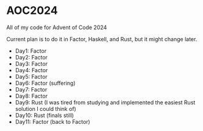 # AOC2024
All of my code for Advent of Code 2024

Current plan is to do it in Factor, Haskell, and Rust, but it might change later.

* Day1: Factor
* Day2: Factor
* Day3: Factor
* Day4: Factor
* Day5: Factor
* Day6: Factor (suffering)
* Day7: Factor
* Day8: Factor
* Day9: Rust (I was tired from studying and implemented the easiest Rust solution I could think of)
* Day10: Rust (finals still)
* Day11: Factor (back to Factor)